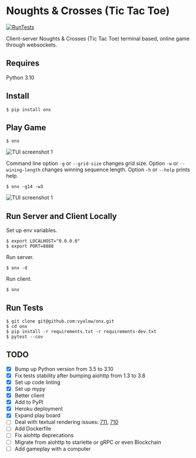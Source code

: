 # Noughts & Crosses (Tic Tac Toe)

[![RunTests](https://github.com/vyalovvldmr/onx/actions/workflows/run_tests.yml/badge.svg)](https://github.com/vyalovvldmr/onx/actions/workflows/run_tests.yml)

Client-server Noughts & Crosses (Tic Tac Toe) terminal based, online game through websockets.

## Requires

Python 3.10

## Install

```
$ pip install onx
```

## Play Game

```
$ onx
```

![TUI screenshot 1](https://github.com/vyalovvldmr/onx/blob/master/static/screen1.png?raw=true)

Command line option `-g` or `--grid-size` changes grid size.
Option `-w` or `--wining-length` changes winning sequence length.
Option `-h` or `--help` prints help.

```
$ onx -g14 -w3
```

![TUI screenshot 1](https://github.com/vyalovvldmr/onx/blob/master/static/screen2.png?raw=true)

## Run Server and Client Locally

Set up env variables.

```
$ export LOCALHOST="0.0.0.0"
$ export PORT=8888
```

Run server.

```
$ onx -d
```

Run client.

```
$ onx
```

## Run Tests

```
$ git clone git@github.com:vyalow/onx.git
$ cd onx
$ pip install -r requirements.txt -r requirements-dev.txt
$ pytest --cov
```

## TODO

- [x] Bump up Python version from 3.5 to 3.10
- [x] Fix tests stability after bumping aiohttp from 1.3 to 3.8
- [x] Set up code linting
- [x] Set up mypy
- [x] Better client
- [x] Add to PyPI
- [x] Heroku deployment
- [x] Expand play board
- [ ] Deal with textual rendering issues: [711](Textualize/textual/issues/711), [710](Textualize/textual/issues/710)
- [ ] Add Dockerfile
- [ ] Fix aiohttp deprecations
- [ ] Migrate from aiohttp to starlette or gRPC or even Blockchain
- [ ] Add gameplay with a computer
